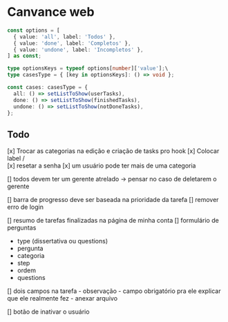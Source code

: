 # Canvance web

```ts
const options = [
  { value: 'all', label: 'Todos' },
  { value: 'done', label: 'Completos' },
  { value: 'undone', label: 'Incompletos' },
] as const;

type optionsKeys = typeof options[number]['value'];\
type casesType = { [key in optionsKeys]: () => void };

const cases: casesType = {
  all: () => setListToShow(userTasks),
  done: () => setListToShow(finishedTasks),
  undone: () => setListToShow(notDoneTasks),
};
```

## Todo

[x] Trocar as categorias na edição e criação de tasks pro hook
[x] Colocar label /\
[x] resetar a senha
[x] um usuário pode ter mais de uma categoria

[] todos devem ter um gerente atrelado -> pensar no caso de deletarem o gerente

[] barra de progresso deve ser baseada na prioridade da tarefa
[] remover erro de login

[] resumo de tarefas finalizadas na página de minha conta
[] formulário de perguntas

- type (dissertativa ou questions)
- pergunta
- categoria
- step
- ordem
- questions

[] dois campos na tarefa - observação - campo obrigatório pra ele explicar que ele realmente fez - anexar arquivo

[] botão de inativar o usuário
